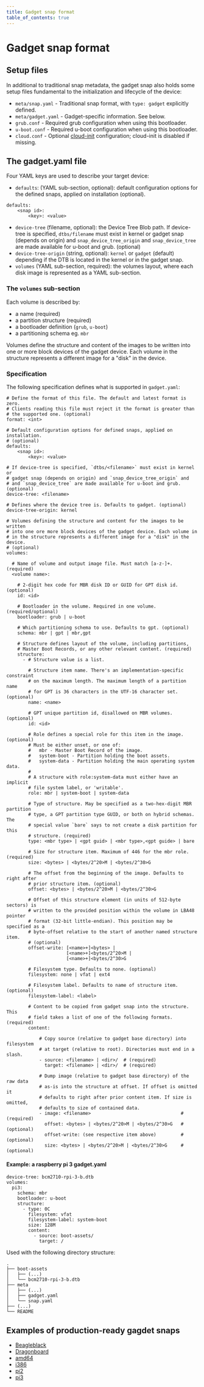 ```yaml
---
title: Gadget snap format
table_of_contents: true
---
```


# Gadget snap format

## Setup files

In additional to traditional snap metadata, the gadget snap also holds some setup files fundamental to the initialization and lifecycle of the device:

- `meta/snap.yaml` - Traditional snap format, with `type: gadget` explicitly defined.
- `meta/gadget.yaml` - Gadget-specific information. See below.
- `grub.conf` - Required grub configuration when using this bootloader.
- `u-boot.conf` - Required u-boot configuration when using this bootloader.
- `cloud.conf` - Optional [cloud-init](https://cloudinit.readthedocs.io/en/latest/) configuration; cloud-init is disabled if missing.

## The gadget.yaml file

Four YAML keys are used to describe your target device:

* `defaults`: (YAML sub-section, optional): default configuration options for the defined snaps, applied on installation (optional).
```
defaults:
    <snap id>:
        <key>: <value>
```
* `device-tree` (filename, optional): the Device Tree Blob path. If device-tree is specified, `dtbs/filename` must exist in kernel or gadget snap (depends on origin) and `snap_device_tree_origin` and `snap_device_tree` are made available for u-boot and grub. (optional)
* `device-tree-origin` (string, optional): `kernel` or `gadget` (default) depending if the DTB is located in the kernel or in the gadget snap.
* `volumes` (YAML sub-section, required): the volumes layout, where each disk image is represented as a YAML sub-section.

### The `volumes` sub-section

Each volume is described by:

* a name (required)
* a partition structure (required)
* a bootloader definition (`grub`, `u-boot`)
* a partitioning schema eg. `mbr`

Volumes define the structure and content of the images to be written into one or more block devices of the gadget device. Each volume in the structure represents a different image for a "disk" in the device.

### Specification

The following specification defines what is supported in `gadget.yaml`:

```
# Define the format of this file. The default and latest format is zero.
# Clients reading this file must reject it the format is greater than
# the supported one. (optional)
format: <int>

# Default configuration options for defined snaps, applied on installation.
# (optional)
defaults:
    <snap id>:
        <key>: <value>

# If device-tree is specified, `dtbs/<filename>` must exist in kernel or
# gadget snap (depends on origin) and `snap_device_tree_origin` and
# and `snap_device_tree` are made available for u-boot and grub. (optional)
device-tree: <filename>

# Defines where the device tree is. Defaults to gadget. (optional)
device-tree-origin: kernel

# Volumes defining the structure and content for the images to be written
# into one ore more block devices of the gadget device. Each volume in
# in the structure represents a different image for a "disk" in the device.
# (optional)
volumes:

  # Name of volume and output image file. Must match [a-z-]+. (required)
  <volume name>:

    # 2-digit hex code for MBR disk ID or GUID for GPT disk id. (optional)
    id: <id>

    # Bootloader in the volume. Required in one volume. (required/optional)
    bootloader: grub | u-boot

    # Which partitioning schema to use. Defaults to gpt. (optional)
    schema: mbr | gpt | mbr,gpt

    # Structure defines layout of the volume, including partitions,
    # Master Boot Records, or any other relevant content. (required)
    structure:
      - # Structure value is a list.

        # Structure item name. There's an implementation-specific constraint
        # on the maximum length. The maximum length of a partition name
        # for GPT is 36 characters in the UTF-16 character set. (optional)
        name: <name>

        # GPT unique partition id, disallowed on MBR volumes. (optional)
        id: <id>

        # Role defines a special role for this item in the image. (optional)
        # Must be either unset, or one of:
        #   mbr - Master Boot Record of the image.
        #   system-boot - Partition holding the boot assets.
        #   system-data - Partition holding the main operating system data.
        #
        # A structure with role:system-data must either have an implicit
        # file system label, or 'writable'.
        role: mbr | system-boot | system-data

        # Type of structure. May be specified as a two-hex-digit MBR partition
        # type, a GPT partition type GUID, or both on hybrid schemas.  The
        # special value `bare` says to not create a disk partition for this
        # structure. (required)
        type: <mbr type> | <gpt guid> | <mbr type>,<gpt guide> | bare

        # Size for structure item. Maximum of 446 for the mbr role. (required)
        size: <bytes> | <bytes/2^20>M | <bytes/2^30>G

        # The offset from the beginning of the image. Defaults to right after
        # prior structure item. (optional)
        offset: <bytes> | <bytes/2^20>M | <bytes/2^30>G

        # Offset of this structure element (in units of 512-byte sectors) is
        # written to the provided position within the volume in LBA48 pointer
        # format (32-bit little-endian). This position may be specified as a
        # byte-offset relative to the start of another named structure item.
        # (optional)
        offset-write: [<name>+]<bytes> |
                      [<name>+]<bytes/2^20>M |
                      [<name>+]<bytes/2^30>G

        # Filesystem type. Defaults to none. (optional)
        filesystem: none | vfat | ext4

        # Filesystem label. Defaults to name of structure item. (optional)
        filesystem-label: <label>

        # Content to be copied from gadget snap into the structure. This
        # field takes a list of one of the following formats. (required)
        content:

            # Copy source (relative to gadget base directory) into filesystem
            # at target (relative to root). Directories must end in a slash.
            - source: <filename> | <dir>/  # (required)
              target: <filename> | <dir>/  # (required)

            # Dump image (relative to gadget base directory) of the raw data
            # as-is into the structure at offset. If offset is omitted it
            # defaults to right after prior content item. If size is omitted,
            # defaults to size of contained data.
            - image: <filename>                                 # (required)
              offset: <bytes> | <bytes/2^20>M | <bytes/2^30>G   # (optional)
              offset-write: (see respective item above)         # (optional)
              size: <bytes> | <bytes/2^20>M | <bytes/2^30>G     # (optional)
```

#### Example: a raspberry pi 3 gadget.yaml

    device-tree: bcm2710-rpi-3-b.dtb
    volumes:
      pi3:
        schema: mbr
        bootloader: u-boot
        structure:
          - type: 0C
            filesystem: vfat
            filesystem-label: system-boot
            size: 128M
            content:
              - source: boot-assets/
                target: /

Used with the following directory structure:

    .
    ├── boot-assets
    │   ├── (...)
    │   └── bcm2710-rpi-3-b.dtb
    ├── meta
    │   ├── (...)
    │   ├── gadget.yaml
    │   └── snap.yaml
    ├── (...)
    └── README

## Examples of production-ready gagdet snaps

- [Beagleblack](https://github.com/ogra1/beaglebone-gadget)
- [Dragonboard](https://github.com/snapcore/dragonboard-gadget)
- [amd64](https://github.com/snapcore/pc-amd64-gadget)
- [i386](https://github.com/snapcore/pc-i386-gadget)
- [pi2](https://github.com/snapcore/pi2-gadget)
- [pi3](https://github.com/snapcore/pi3-gadget)

